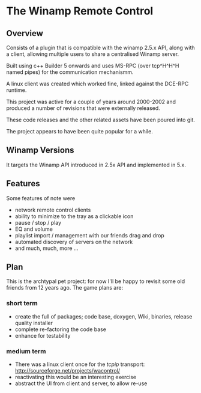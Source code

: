 # The Winamp Remote Control

## Overview

Consists of a plugin that is compatible with the winamp 2.5.x API, along with a client, allowing multiple users to share a centralised Winamp server.

Built using c++ Builder 5 onwards and uses MS-RPC (over tcp^H^H^H named pipes) for the communication mechanismm.

A linux client was created which worked fine, linked against the DCE-RPC runtime.

This project was active for a couple of years around 2000-2002 and produced a number of revisions that were externally released.

These code releases and the other related assets have been poured into git.

The project appears to have been quite popular for a while.

## Winamp Versions

It targets the Winamp API introduced in 2.5x API and implemented in 5.x.
 
## Features

Some features of note were

 * network remote control clients
 * ability to minimize to the tray as a clickable icon
 * pause / stop / play
 * EQ and volume
 * playlist import / management with our friends drag and drop
 * automated discovery of servers on the network
 * and much, much, more ...

## Plan

 This is the archtypal pet project: for now I'll be happy to revisit some old friends from 12 years ago.
 The game plans are:
### short term 
* create the full of packages; code base, doxygen, Wiki, binaries, release quality installer 
* complete re-factoring the code base
* enhance for testability

### medium term
* There was a linux client once for the _tcpip_ transport:  http://sourceforge.net/projects/wacontrol/ 
 * reactivating this would be an interesting exercise
* abstract the UI from client and server, to allow re-use

